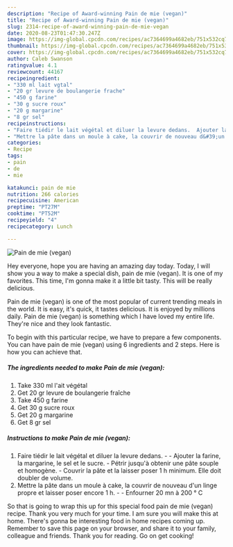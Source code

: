 ```yaml
---
description: "Recipe of Award-winning Pain de mie (vegan)"
title: "Recipe of Award-winning Pain de mie (vegan)"
slug: 2314-recipe-of-award-winning-pain-de-mie-vegan
date: 2020-08-23T01:47:30.247Z
image: https://img-global.cpcdn.com/recipes/ac7364699a4682eb/751x532cq70/pain-de-mie-vegan-photo-principale-de-la-recette.jpg
thumbnail: https://img-global.cpcdn.com/recipes/ac7364699a4682eb/751x532cq70/pain-de-mie-vegan-photo-principale-de-la-recette.jpg
cover: https://img-global.cpcdn.com/recipes/ac7364699a4682eb/751x532cq70/pain-de-mie-vegan-photo-principale-de-la-recette.jpg
author: Caleb Swanson
ratingvalue: 4.1
reviewcount: 44167
recipeingredient:
- "330 ml lait vgtal"
- "20 gr levure de boulangerie frache"
- "450 g farine"
- "30 g sucre roux"
- "20 g margarine"
- "8 gr sel"
recipeinstructions:
- "Faire tiédir le lait végétal et diluer la levure dedans.  Ajouter la farine, la margarine, le sel et le sucre. Pétrir jusqu&#39;à obtenir une pâte souple et homogène. Couvrir la pâte et la laisser poser 1 h minimum. Elle doit doubler de volume."
- "Mettre la pâte dans un moule à cake, la couvrir de nouveau d&#39;un linge propre et laisser poser encore 1 h.   Enfourner 20 mn à 200 ° C"
categories:
- Recipe
tags:
- pain
- de
- mie

katakunci: pain de mie 
nutrition: 266 calories
recipecuisine: American
preptime: "PT27M"
cooktime: "PT52M"
recipeyield: "4"
recipecategory: Lunch

---
```



![Pain de mie (vegan)](https://img-global.cpcdn.com/recipes/ac7364699a4682eb/751x532cq70/pain-de-mie-vegan-photo-principale-de-la-recette.jpg)

Hey everyone, hope you are having an amazing day today. Today, I will show you a way to make a special dish, pain de mie (vegan). It is one of my favorites. This time, I'm gonna make it a little bit tasty. This will be really delicious.



Pain de mie (vegan) is one of the most popular of current trending meals in the world. It is easy, it's quick, it tastes delicious. It is enjoyed by millions daily. Pain de mie (vegan) is something which I have loved my entire life. They're nice and they look fantastic.


To begin with this particular recipe, we have to prepare a few components. You can have pain de mie (vegan) using 6 ingredients and 2 steps. Here is how you can achieve that.

<!--inarticleads1-->

##### The ingredients needed to make Pain de mie (vegan):

1. Take 330 ml l&#39;ait végétal
1. Get 20 gr levure de boulangerie fraîche
1. Take 450 g farine
1. Get 30 g sucre roux
1. Get 20 g margarine
1. Get 8 gr sel




<!--inarticleads2-->

##### Instructions to make Pain de mie (vegan):

1. Faire tiédir le lait végétal et diluer la levure dedans. -  - Ajouter la farine, la margarine, le sel et le sucre. - Pétrir jusqu&#39;à obtenir une pâte souple et homogène. - Couvrir la pâte et la laisser poser 1 h minimum. Elle doit doubler de volume.
1. Mettre la pâte dans un moule à cake, la couvrir de nouveau d&#39;un linge propre et laisser poser encore 1 h. -   - Enfourner 20 mn à 200 ° C




So that is going to wrap this up for this special food pain de mie (vegan) recipe. Thank you very much for your time. I am sure you will make this at home. There's gonna be interesting food in home recipes coming up. Remember to save this page on your browser, and share it to your family, colleague and friends. Thank you for reading. Go on get cooking!

